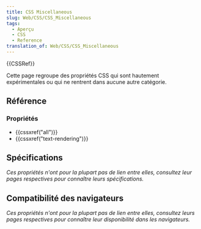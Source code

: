 ```yaml
---
title: CSS Miscellaneous
slug: Web/CSS/CSS_Miscellaneous
tags:
  - Aperçu
  - CSS
  - Reference
translation_of: Web/CSS/CSS_Miscellaneous
---
```


{{CSSRef}}

Cette page regroupe des propriétés CSS qui sont hautement expérimentales ou qui ne rentrent dans aucune autre catégorie.

## Référence

### Propriétés

- {{cssxref("all")}}
- {{cssxref("text-rendering")}}

## Spécifications

_Ces propriétés n'ont pour la plupart pas de lien entre elles, consultez leur pages respectives pour connaître leurs spécifications._

## Compatibilité des navigateurs

_Ces propriétés n'ont pour la plupart pas de lien entre elles, consultez leurs pages respectives pour connaître leur disponibilité dans les navigateurs._
